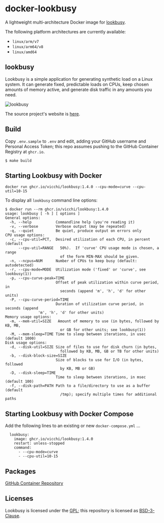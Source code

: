 # docker-lookbusy

A lightweight multi-architecture Docker image for [lookbusy](http://www.devin.com/lookbusy/).

The following platform architectures are currently available:

* `linux/arm/v7`
* `linux/arm64/v8`
* `linux/amd64`

## lookbusy

Lookbusy is a simple application for generating synthetic load on a Linux system. It can generate fixed, predictable loads on CPUs, keep chosen amounts of memory active, and generate disk traffic in any amounts you need.

![lookbusy](http://www.devin.com/lookbusy/logo.png)

The source project's website is [here](http://www.devin.com/lookbusy/).

## Build

Copy `.env.sample` to `.env` and edit, adding your GitHub username and Personal Access Token; this
repo assumes pushing to the GitHub Container Registry at `ghcr.io`.

```
$ make build
```

## Starting Lookbusy with Docker

```
docker run ghcr.io/vicchi/lookbusy:1.4.0 --cpu-mode=curve --cpu-util=10-15
```

To display all `lookbusy` command line options: 

```
$ docker run --rm ghcr.io/vicchi/lookbusy:1.4.0
usage: lookbusy [ -h ] [ options ]
General options:
  -h, --help           Commandline help (you're reading it)
  -v, --verbose        Verbose output (may be repeated)
  -q, --quiet          Be quiet, produce output on errors only
CPU usage options:
  -c, --cpu-util=PCT,  Desired utilization of each CPU, in percent (default
      --cpu-util=RANGE   50%).  If 'curve' CPU usage mode is chosen, a range
                         of the form MIN-MAX should be given.
  -n, --ncpus=NUM      Number of CPUs to keep busy (default: autodetected)
  -r, --cpu-mode=MODE  Utilization mode ('fixed' or 'curve', see lookbusy(1))
  -p, --cpu-curve-peak=TIME
                       Offset of peak utilization within curve period, in
                         seconds (append 'm', 'h', 'd' for other units)
  -P, --cpu-curve-period=TIME
                       Duration of utilization curve period, in seconds (append
		       'm', 'h', 'd' for other units)
Memory usage options:
  -m, --mem-util=SIZE   Amount of memory to use (in bytes, followed by KB, MB,
                         or GB for other units; see lookbusy(1))
  -M, --mem-sleep=TIME Time to sleep between iterations, in usec (default 1000)
Disk usage options:
  -d, --disk-util=SIZE Size of files to use for disk churn (in bytes,
                         followed by KB, MB, GB or TB for other units)
  -b, --disk-block-size=SIZE
                       Size of blocks to use for I/O (in bytes, followed
                         by KB, MB or GB)
  -D, --disk-sleep=TIME
                       Time to sleep between iterations, in msec (default 100)
  -f, --disk-path=PATH Path to a file/directory to use as a buffer (default
                         /tmp); specify multiple times for additional paths
```

## Starting Lookbusy with Docker Compose

Add the following lines to an existing or new `docker-compose.yml` ...

```
  lookbusy:
    image: ghcr.io/vicchi/lookbusy:1.4.0
    restart: unless-stopped
    command:
      - --cpu-mode=curve
      - --cpu-util=10-15
```

## Packages

[GitHub Container Repository](https://github.com/vicchi/docker-lookbusy/pkgs/container/lookbusy)

## Licenses

Lookbusy is licensed under the [GPL](https://opensource.org/licenses/GPL-1.0); this repository is licensed as [BSD-3-Clause](./LICENSE).

